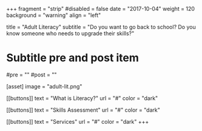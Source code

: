 +++
fragment = "strip"
#disabled = false
date = "2017-10-04"
weight = 120
background = "warning"
align = "left"

title = "Adult Literacy"
subtitle = "Do you want to go back to school? Do you know someone who needs to upgrade their skills?"

# Subtitle pre and post item
#pre = ""
#post = ""

[asset]
  image = "adult-lit.png"

[[buttons]]
  text = "What is Literacy?"
  url = "#"
  color = "dark"
  
[[buttons]]
  text = "Skills Assessment"
  url = "#"
  color = "dark"

[[buttons]]
  text = "Services"
  url = "#"
  color = "dark"
+++

